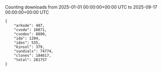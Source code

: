 
Counting downloads from 2025-01-01 00:00:00+00:00 UTC to 2025-09-17 00:00:00+00:00 UTC

```
{
    "arkode": 487,
    "cvode": 10871,
    "cvodes": 8890,
    "ida": 1204,
    "idas": 535,
    "kinsol": 379,
    "sundials": 74774,
    "clones": 184617,
    "total": 281757
}
```
